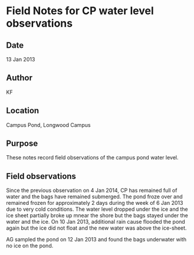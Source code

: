 # Field Notes for CP water level observations

## Date

13 Jan 2013

## Author

KF

## Location

Campus Pond, Longwood Campus

## Purpose

These notes record field observations of the campus pond water level.

## Field observations

Since the previous observation on 4 Jan 2014, CP has remained full of water and the bags have remained submerged.  The pond froze over and remained frozen for approximately 2 days during the week of 6 Jan 2013 due to very cold conditions.  The water level dropped under the ice and the ice sheet partially broke up mnear the shore but the bags stayed under the water and the ice.  On 10 Jan 2013, additional rain cause flooded the pond again but the ice did not float and the new water was above the ice-sheet.  

AG sampled the pond on 12 Jan 2013 and found the bags underwater with no ice on the pond.

